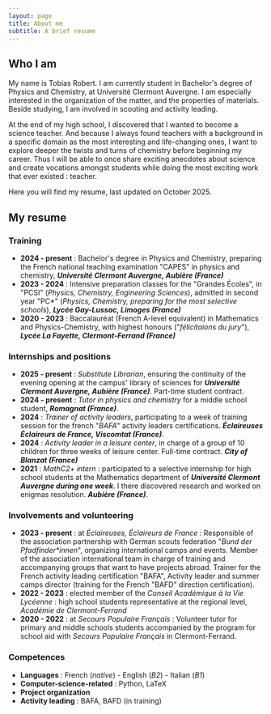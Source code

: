 ```yaml
---
layout: page
title: About me
subtitle: A brief resume
---
```


## Who I am

My name is Tobias Robert. I am currently student in Bachelor's degree of Physics and Chemistry, at Université Clermont Auvergne. I am especially interested in the organization of the matter, and the properties of materials. Beside studying, I am involved in scouting and activity leading.

At the end of my high school, I discovered that I wanted to become a science teacher. And because I always found teachers with a background in a specific domain as the most interesting and life-changing ones, I want to explore deeper the twists and turns of chemistry before beginning my career. Thus I will be able to once share exciting anecdotes about science and create vocations amongst students while doing the most exciting work that ever existed : teacher.

Here you will find my resume, last updated on October 2025.

## My resume

### Training

- **2024 - present** : Bachelor's degree in Physics and Chemistry, preparing the French national teaching examination "CAPES" in physics and chemistry, ***Université Clermont Auvergne, Aubière (France)***
- **2023 - 2024** : Intensive preparation classes for the "Grandes Écoles", in "PCSI" (*Physics, Chemistry, Engineering Sciences*), admitted in second year "PC\*" (*Physics, Chemistry, preparing for the most selective schools*), ***Lycée Gay-Lussac, Limoges (France)***
- **2020 - 2023** : Baccalauréat (French A-level equivalent) in Mathematics and Physics-Chemistry, with highest honours ("*félicitaions du jury*"), ***Lycée La Fayette, Clermont-Ferrand (France)***

### Internships and positions

- **2025 - present** : *Substitute Librarian*, ensuring the continuity of the evening opening at the campus' library of sciences for ***Université Clermont Auvergne, Aubière (France)***. Part-time student contract.
- **2024 - present** : *Tutor in physics and chemistry* for a middle school student, ***Romagnat (France)***.
- **2024** : *Trainer of activity leaders*, participating to a week of training session for the french "*BAFA*" activity leaders certifications. ***Éclaireuses Éclaireurs de France, Viscomtat (France)***.
- **2024** : *Activity leader in a leisure center*, in charge of a group of 10 children for three weeks of leisure center. Full-time contract. ***City of Blanzat (France)***
- **2021** : *MathC2+ intern* : participated to a selective internship for high school students at the Mathematics department of ***Université Clermont Auvergne during one week***. I there discovered research and worked on enigmas resolution. ***Aubière (France)***.

### Involvements and volunteering

- **2023 - present** : at *Éclaireuses, Éclaireurs de France* : Responsible of the association partnership with German scouts federation "*Bund der Pfadfinder\*innen*", organizing international camps and events. Member of the association international team in charge of training and accompanying groups that want to have projects abroad. Trainer for the French activity leading certification "BAFA", Activity leader and summer camps director (training for the French "BAFD" direction certification).
- **2022 - 2023** : elected member of the *Conseil Académique à la Vie Lycéenne* : high school students representative at the regional level, *Académie de Clermont-Ferrand*
- **2020 - 2022** : at *Secours Populaire Français* : Volunteer tutor for primary and middle schools students accompanied by the program for school aid with *Secours Populaire Français* in Clermont-Ferrand.

### Competences

- **Languages** : French (*native*) - English (*B2*) - Italian (*B1*)
- **Computer-science-related** : Python, LaTeX
- **Project organization**
- **Activity leading** : BAFA, BAFD (in training)

